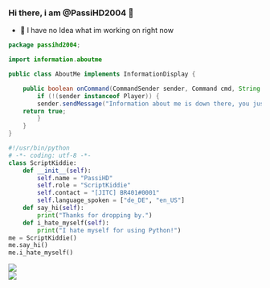 ### Hi there, i am @PassiHD2004 👋

- 🔭 I have no Idea what im working on right now

```java
package passihd2004;

import information.aboutme

public class AboutMe implements InformationDisplay {

	public boolean onCommand(CommandSender sender, Command cmd, String label, String[] args) {
		if (!(sender instanceof Player)) {
		sender.sendMessage("Information about me is down there, you just have to find out where down there is :D");
	return true;
     	}
    }
}
```


```python
#!/usr/bin/python
# -*- coding: utf-8 -*-
class ScriptKiddie:
    def __init__(self):
        self.name = "PassiHD"
        self.role = "ScriptKiddie"
        self.contact = "[JITC] BR401#0001"
        self.language_spoken = ["de_DE", "en_US"]
    def say_hi(self):
        print("Thanks for dropping by.")
    def i_hate_myself(self):
    	print("I hate myself for using Python!")
me = ScriptKiddie()
me.say_hi()
me.i_hate_myself()
```

<span>
<img align="center" src="https://github-readme-stats.vercel.app/api?username=PassiHD2004&show_icons=true&include_all_commits=true&count_private=true&bg_color=00000000&hide_border=true"><br>
<img align="center" src="https://github-readme-stats.vercel.app/api/top-langs/?username=PassiHD2004&layout=compact&bg_color=00000000&hide_border=true&card_width=240"/>
</span>

<!--
**PassiHD2004/PassiHD2004** is a ✨ _special_ ✨ repository because its `README.md` (this file) appears on your GitHub profile.

Here are some ideas to get you started:

- 🔭 I’m currently working on ...
- 🌱 I’m currently learning ...
- 👯 I’m looking to collaborate on ...
- 🤔 I’m looking for help with ...
- 💬 Ask me about ...
- 📫 How to reach me: ...
- 😄 Pronouns: ...
- ⚡ Fun fact: ...
-->
